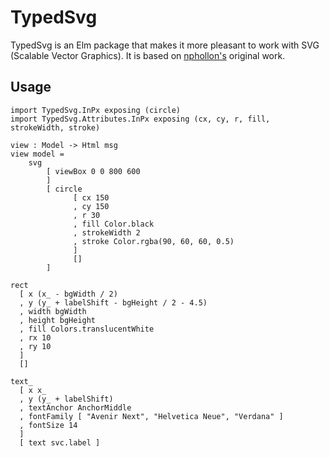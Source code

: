 # TypedSvg

TypedSvg is an Elm package that makes it more pleasant to work with SVG (Scalable Vector Graphics). It is based on [nphollon's](https://github.com/nphollon/typed-svg) original work.

## Usage

```
import TypedSvg.InPx exposing (circle)
import TypedSvg.Attributes.InPx exposing (cx, cy, r, fill, strokeWidth, stroke)

view : Model -> Html msg
view model =
    svg
        [ viewBox 0 0 800 600
        ]
        [ circle
              [ cx 150
              , cy 150
              , r 30
              , fill Color.black
              , strokeWidth 2
              , stroke Color.rgba(90, 60, 60, 0.5)
              ]
              []
        ]
```


```
rect
  [ x (x_ - bgWidth / 2)
  , y (y_ + labelShift - bgHeight / 2 - 4.5)
  , width bgWidth
  , height bgHeight
  , fill Colors.translucentWhite
  , rx 10
  , ry 10
  ]
  []
```

```
text_
  [ x x_
  , y (y_ + labelShift)
  , textAnchor AnchorMiddle
  , fontFamily [ "Avenir Next", "Helvetica Neue", "Verdana" ]
  , fontSize 14
  ]
  [ text svc.label ]
```
